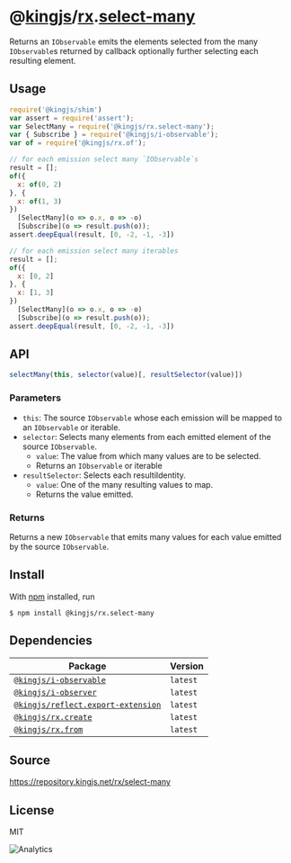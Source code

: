 # @[kingjs][@kingjs]/[rx][ns0].[select-many][ns1]
Returns an `IObservable` emits the elements selected from the many `IObservable`s returned by callback optionally further selecting each resulting element.
## Usage
```js
require('@kingjs/shim')
var assert = require('assert');
var SelectMany = require('@kingjs/rx.select-many');
var { Subscribe } = require('@kingjs/i-observable');
var of = require('@kingjs/rx.of');

// for each emission select many `IObservable`s
result = [];
of({ 
  x: of(0, 2) 
}, { 
  x: of(1, 3) 
})
  [SelectMany](o => o.x, o => -o)
  [Subscribe](o => result.push(o));
assert.deepEqual(result, [0, -2, -1, -3])

// for each emission select many iterables
result = [];
of({ 
  x: [0, 2]
}, { 
  x: [1, 3]
})
  [SelectMany](o => o.x, o => -o)
  [Subscribe](o => result.push(o));
assert.deepEqual(result, [0, -2, -1, -3])
```

## API
```ts
selectMany(this, selector(value)[, resultSelector(value)])
```

### Parameters
- `this`: The source `IObservable` whose each emission will be mapped to an `IObservable` or iterable.
- `selector`: Selects many elements from each emitted element of the source `IObservable`.
  - `value`: The value from which many values are to be selected.
  - Returns an `IObservable` or iterable
- `resultSelector`: Selects each resultiIdentity.
  - `value`: One of the many resulting values to map.
  - Returns the value emitted.
### Returns
Returns a new `IObservable` that emits many values for each value emitted by the source `IObservable`.


## Install
With [npm](https://npmjs.org/) installed, run
```
$ npm install @kingjs/rx.select-many
```
## Dependencies
|Package|Version|
|---|---|
|[`@kingjs/i-observable`](https://www.npmjs.com/package/@kingjs/i-observable)|`latest`|
|[`@kingjs/i-observer`](https://www.npmjs.com/package/@kingjs/i-observer)|`latest`|
|[`@kingjs/reflect.export-extension`](https://www.npmjs.com/package/@kingjs/reflect.export-extension)|`latest`|
|[`@kingjs/rx.create`](https://www.npmjs.com/package/@kingjs/rx.create)|`latest`|
|[`@kingjs/rx.from`](https://www.npmjs.com/package/@kingjs/rx.from)|`latest`|
## Source
https://repository.kingjs.net/rx/select-many
## License
MIT

![Analytics](https://analytics.kingjs.net/rx/select-many)

[@kingjs]: https://www.npmjs.com/package/kingjs
[ns0]: https://www.npmjs.com/package/@kingjs/rx
[ns1]: https://www.npmjs.com/package/@kingjs/rx.select-many
